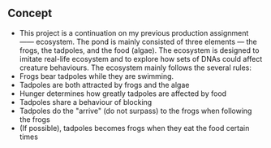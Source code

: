 ## Concept
- This project is a continuation on my previous production assignment —— ecosystem. The pond is mainly consisted of three elements — the frogs, the tadpoles, and the food (algae). The ecosystem is designed to imitate real-life ecosystem and to explore how sets of DNAs could affect creature behaviours. The ecosystem mainly follows the several rules:
- Frogs bear tadpoles while they are swimming.
- Tadpoles are both attracted by frogs and the algae
- Hunger determines how greatly tadpoles are affected by food
- Tadpoles share a behaviour of blocking
- Tadpoles do the "arrive" (do not surpass) to the frogs when following the frogs
- (If possible), tadpoles becomes frogs when they eat the food certain times
